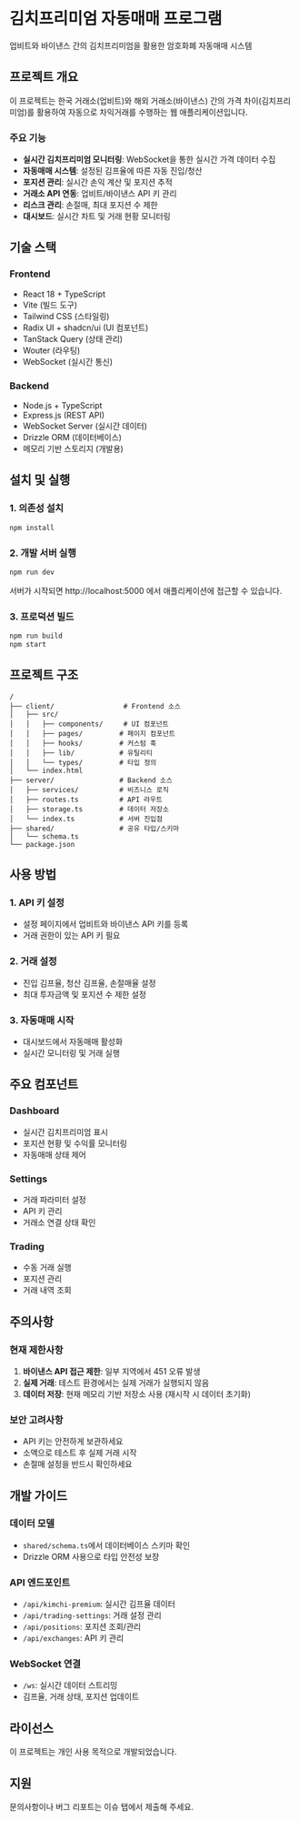 # 김치프리미엄 자동매매 프로그램

업비트와 바이낸스 간의 김치프리미엄을 활용한 암호화폐 자동매매 시스템

## 프로젝트 개요

이 프로젝트는 한국 거래소(업비트)와 해외 거래소(바이낸스) 간의 가격 차이(김치프리미엄)를 활용하여 자동으로 차익거래를 수행하는 웹 애플리케이션입니다.

### 주요 기능

- **실시간 김치프리미엄 모니터링**: WebSocket을 통한 실시간 가격 데이터 수집
- **자동매매 시스템**: 설정된 김프율에 따른 자동 진입/청산
- **포지션 관리**: 실시간 손익 계산 및 포지션 추적
- **거래소 API 연동**: 업비트/바이낸스 API 키 관리
- **리스크 관리**: 손절매, 최대 포지션 수 제한
- **대시보드**: 실시간 차트 및 거래 현황 모니터링

## 기술 스택

### Frontend
- React 18 + TypeScript
- Vite (빌드 도구)
- Tailwind CSS (스타일링)
- Radix UI + shadcn/ui (UI 컴포넌트)
- TanStack Query (상태 관리)
- Wouter (라우팅)
- WebSocket (실시간 통신)

### Backend
- Node.js + TypeScript
- Express.js (REST API)
- WebSocket Server (실시간 데이터)
- Drizzle ORM (데이터베이스)
- 메모리 기반 스토리지 (개발용)

## 설치 및 실행

### 1. 의존성 설치
```bash
npm install
```

### 2. 개발 서버 실행
```bash
npm run dev
```

서버가 시작되면 http://localhost:5000 에서 애플리케이션에 접근할 수 있습니다.

### 3. 프로덕션 빌드
```bash
npm run build
npm start
```

## 프로젝트 구조

```
/
├── client/                 # Frontend 소스
│   ├── src/
│   │   ├── components/     # UI 컴포넌트
│   │   ├── pages/         # 페이지 컴포넌트
│   │   ├── hooks/         # 커스텀 훅
│   │   ├── lib/           # 유틸리티
│   │   └── types/         # 타입 정의
│   └── index.html
├── server/                # Backend 소스
│   ├── services/          # 비즈니스 로직
│   ├── routes.ts          # API 라우트
│   ├── storage.ts         # 데이터 저장소
│   └── index.ts           # 서버 진입점
├── shared/                # 공유 타입/스키마
│   └── schema.ts
└── package.json
```

## 사용 방법

### 1. API 키 설정
- 설정 페이지에서 업비트와 바이낸스 API 키를 등록
- 거래 권한이 있는 API 키 필요

### 2. 거래 설정
- 진입 김프율, 청산 김프율, 손절매율 설정
- 최대 투자금액 및 포지션 수 제한 설정

### 3. 자동매매 시작
- 대시보드에서 자동매매 활성화
- 실시간 모니터링 및 거래 실행

## 주요 컴포넌트

### Dashboard
- 실시간 김치프리미엄 표시
- 포지션 현황 및 수익률 모니터링
- 자동매매 상태 제어

### Settings
- 거래 파라미터 설정
- API 키 관리
- 거래소 연결 상태 확인

### Trading
- 수동 거래 실행
- 포지션 관리
- 거래 내역 조회

## 주의사항

### 현재 제한사항
1. **바이낸스 API 접근 제한**: 일부 지역에서 451 오류 발생
2. **실제 거래**: 테스트 환경에서는 실제 거래가 실행되지 않음
3. **데이터 저장**: 현재 메모리 기반 저장소 사용 (재시작 시 데이터 초기화)

### 보안 고려사항
- API 키는 안전하게 보관하세요
- 소액으로 테스트 후 실제 거래 시작
- 손절매 설정을 반드시 확인하세요

## 개발 가이드

### 데이터 모델
- `shared/schema.ts`에서 데이터베이스 스키마 확인
- Drizzle ORM 사용으로 타입 안전성 보장

### API 엔드포인트
- `/api/kimchi-premium`: 실시간 김프율 데이터
- `/api/trading-settings`: 거래 설정 관리
- `/api/positions`: 포지션 조회/관리
- `/api/exchanges`: API 키 관리

### WebSocket 연결
- `/ws`: 실시간 데이터 스트리밍
- 김프율, 거래 상태, 포지션 업데이트

## 라이선스

이 프로젝트는 개인 사용 목적으로 개발되었습니다.

## 지원

문의사항이나 버그 리포트는 이슈 탭에서 제출해 주세요.